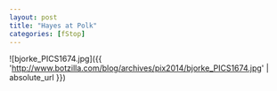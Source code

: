 ```yaml
---
layout: post
title: "Hayes at Polk"
categories: [fStop]
---
```



![bjorke_PICS1674.jpg]({{ 'http://www.botzilla.com/blog/archives/pix2014/bjorke_PICS1674.jpg' | absolute_url }})


